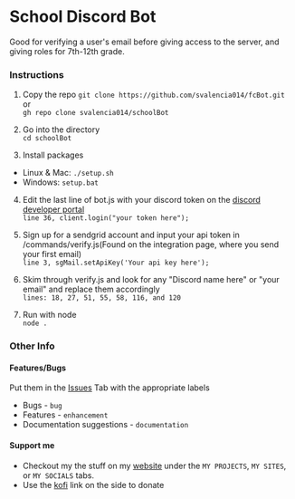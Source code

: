 # School Discord Bot
Good for verifying a user's email before giving access to the server, and giving roles for 7th-12th grade.
### Instructions
1. Copy the repo
`git clone https://github.com/svalencia014/fcBot.git` 
or<br>
`gh repo clone svalencia014/schoolBot` <br>

2. Go into the directory <br>
`cd schoolBot`

3. Install packages<br>
* Linux & Mac:  `./setup.sh`
* Windows: `setup.bat`

4. Edit the last line of bot.js with your discord token on the [discord developer portal](https://discord.com/developers) <br>
`line 36, client.login("your token here");` 

5. Sign up for a sendgrid account and input your api token in /commands/verify.js(Found on the integration page, where you send your first email) <br>
`line 3, sgMail.setApiKey('Your api key here');`

6. Skim through verify.js and look for any "Discord name here" or "your email" and replace them accordingly <br>
`lines: 18, 27, 51, 55, 58, 116, and 120`

7. Run with node <br>
`node .`

### Other Info

#### Features/Bugs
Put them in the [Issues](https://github.com/svalencia014/schoolBot/issues) Tab with the appropriate labels <br>
* Bugs - `bug` <br>
* Features - `enhancement` <br>
* Documentation suggestions - `documentation` <br>

#### Support me
* Checkout my the stuff on my [website](http://svalencia014.cf/) under the `MY PROJECTS`, `MY SITES`, or `MY SOCIALS` tabs.
* Use the [kofi](https://ko-fi.com/bifocalcanvas77) link on the side to donate
